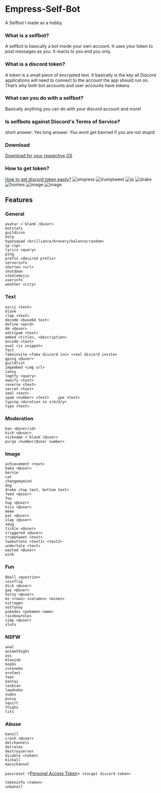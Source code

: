 # Empress-Self-Bot
A Selfbot I made as a hobby
### What is a selfbot?
A selfbot is basically a bot inside your own account. It uses your token to post messages as you. It reacts to you and you only.
### What is a discord token?
A token is a small piece of encrypted text. It basically is the key all Discord applications will need to connect to the account the app should run on. That’s why both bot accounts and user accounts have tokens.
### What can you do with a selfbot?
Basically anything you can do with your discord account and more!
### Is selfbots against Discord's Terms of Service?
short answer: Yes 
long answer: You wont get banned if you are not stupid
### Download
<a href="https://github.com/quiet69/Empress-Discord-Self-Bot/releases/tag/v1.2">Download for your respective OS</a>
### How to get token?
<a href="https://imgur.com/a/Rr8d5SQ">How to get discord token easily?</a>
![empress](https://user-images.githubusercontent.com/43907678/106354423-bd85eb00-6317-11eb-8a09-062214db1c3f.png)
![trumptweet](https://user-images.githubusercontent.com/43907678/106354494-3422e880-6318-11eb-8f2d-ab47b89c852c.png)
![ip](https://user-images.githubusercontent.com/43907678/106354513-56b50180-6318-11eb-823a-9b7fafe14d6a.png)
![drake](https://user-images.githubusercontent.com/43907678/106356665-67b93f00-6327-11eb-9175-66eab2b11689.png)
![homies](https://user-images.githubusercontent.com/43907678/106357045-b536ab80-6329-11eb-8591-949113f03448.png)
![image](https://user-images.githubusercontent.com/43907678/106357360-b072f700-632b-11eb-8f56-1d847445e3de.png)
![image](https://user-images.githubusercontent.com/43907678/106357424-fa5bdd00-632b-11eb-9070-18d6e5ffbf0f.png)




## Features
### General
```
avatar <`blank`/@user>
botstats
guildicon
help
hypesquad <brilliance/bravery/balance/random>
ip <ip>
lyrics <query>
ping
prefix <desired prefix>
serverinfo
shorten <url>
shutdown
stealemojis
userinfo
weather <city>
```
### Text
```
ascii <text>
blank
clap <text>
decode <base64 text>
define <word>
dm <@user>
editspam <text>
embed <title>, <description>
encode <text>
eval <js snippet>
fact
fakeinvite <fake discord inv> <real discord invite>
gping <@user>
guildlist
imgembed <img url>
lenny
lmgtfy <query>
owoify <text>
reverse <text>
secret <text>
smol <text>
spam <number> <text>    ype <text>
typing <duration in s/m/d/y>
type <text>
```
### Moderation
```
ban <@user/id>
kick <@user>
nickname <`blank`/@user>
purge <number/@user number>
```

### Image
```
achievement <text>
baka <@user>
bernie
cat
changemymind
dog
drake <top text, bottom text>
feed <@user>
fox
hug <@user>
kiss <@user>
meme
pat <@user>
slap <@user>
smug
tickle <@user>
triggered <@user>
trumptweet <text>
twobuttons <text1> <text2>
undertale <text>
wasted <@user>
wink
```
### Fun
```
8ball <question>
coinflip
dick <@user>
gay <@user>
horny <@user>
ms <rows> <columns> <mines>
nitrogen
notfunny
pokedex <pokemon name>
rainbowroles
simp <@user>
slots
```
### NSFW
```
anal
animethighs
ass
blowjob
boobs
cuteneko
erofeet
feet
hentai
lesbian
lewdneko
nudes
pussy
squirt
thighs
tits

```
### Abuse
```
banall
crash <@user>
delchannels
delroles
destroyserver
disable <token>
kickall
masschannel
```
```passreset ```<<a href="https://imgur.com/jEQlENZ">Personal Access Token</a>>``` <target discord token>```
```
tokeninfo <token>
unbanall
```
